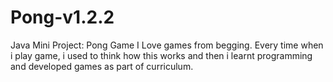 # Pong-v1.2.2
Java Mini Project: Pong Game I Love games from begging. Every time when i play game, i used to think how this works and then i learnt programming and developed games as part of curriculum.
